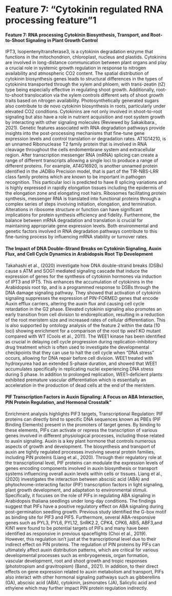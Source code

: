 # Feature 7: “Cytokinin regulated RNA processing feature”1

#### Feature 7: RNA processing Cytokinin Biosynthesis, Transport, and Root-to-Shoot Signaling in Plant Growth Control <a href="#id-15mhyhn5sxkt" id="id-15mhyhn5sxkt"></a>

IPT3, Isopentenyltransferase3, is a cytokinin degradation enzyme that functions in the mitochondrion, chloroplast, nucleus and plastids. Cytokinins are involved in long-distance communication between plant organs and play a crucial role in systemic growth regulation in response to nitrogen availability and atmospheric CO2 content. The spatial distribution of cytokinin biosynthesis genes leads to structural differences in the types of cytokinins transported through the xylem and phloem, with trans-zeatin (tZ) type being especially effective in regulating shoot growth. Additionally, root-to-shoot translocation via the xylem controls different sets of shoot growth traits based on nitrogen availability. Photosynthetically generated sugars also contribute to de novo cytokinin biosynthesis in roots, particularly under elevated CO2 conditions. Cytokinins are not only involved in shoot-to-root signaling but also have a role in nutrient acquisition and root system growth by interacting with other signaling molecules (Reviewed by Sakakibara., 2021). Genetic features associated with RNA degradation pathways provide insights into the post-processing mechanisms that fine-tune gene expression levels and control translation or degradation rates. AT1G14210, is an unnamed Ribonuclease T2 family protein that is involved in RNA cleavage throughout the cells endomembrane system and extracellular region. After transcription messenger RNA (mRNA) splicing can create a range of different transcripts allowing a single loci to produce a range of different proteins. For example, AT4G16920, is another unnamed protein identified in the JADBio Precision model, that is part of the TIR-NBS-LRR class family proteins which are known to be important in pathogen recognition. This particular loci is predicted to have 8 splicing variations and is highly expressed in rapidly elongation tissues including the epidermis of the elongation zone and elongating root hairs. Ribosomes facilitating protein synthesis, messenger RNA is translated into functional proteins through a complex series of steps involving initiation, elongation, and termination. Alterations in ribosome structure or function can have significant implications for protein synthesis efficiency and fidelity. Furthermore, the balance between mRNA degradation and translation is crucial for maintaining appropriate gene expression levels. Both environmental and genetic factors involved in RNA degradation pathways contribute to this fine-tuning process by influencing mRNA stability or turnover rates.

#### &#x20;<a href="#id-1kz78jp11ggb" id="id-1kz78jp11ggb"></a>

#### The Impact of DNA Double-Strand Breaks on Cytokinin Signaling, Auxin Flux, and Cell Cycle Dynamics in Arabidopsis Root Tip Development <a href="#id-79agzev9wkrq" id="id-79agzev9wkrq"></a>

Takahashi et al., (2020) investigate how DNA double-strand breaks (DSBs) cause s ATM and SOG1 mediated signaling cascade that induce the expression of genes for the synthesis of cytokinin hormones via induction of IPT3 and IPT5. This enhances the accumulation of cytokinins in the Arabidopsis root tip, and is a programmed response to DSBs through the DNA damage signaling pathway. They showed that activation of cytokinin signaling suppresses the expression of PIN-FORMED genes that encode Auxin efflux carriers, altering the auxin flux and causing cell cycle retardation in the G2 phase. Elevated cytokinin signaling also promotes an early transition from cell division to endoreplication, resulting in a reduction of the root meristem size and increased rates of cellular differentiation. This is also supported by ontology analysis of the feature 2 within the data (10 loci) showing enrichment for a comparison of the root tip _wee1_ KO mutant compared with WT (Cools et al., 2011). The WEE1 kinase has been identified as crucial in delaying cell cycle progression during replication-inhibitory drug treatment which is often used to investigate the developmental checkpoints that they can use to halt the cell cycle when “DNA stress” occurs, allowing for DNA repair before cell division. WEE1 treated with hydroxyurea had an extended S-phase duration, and showed that WEE1 accumulates specifically in replicating nuclei experiencing DNA stress during S phase. In addition to prolonged replication, WEE1-deficient plants exhibited premature vascular differentiation which is essentially an acceleration in the production of dead cells at the end of the meristem.

#### PIF Transcription Factors in Auxin Signaling: A Focus on ABA Interaction, PIN Protein Regulation, and Hormonal Crosstalk" <a href="#i00fwqczqcgt" id="i00fwqczqcgt"></a>

Enrichment analysis highlights PIF3 targets, Transcriptional Regulation: PIF proteins can directly bind to specific DNA sequences known as PBEs (PIF Binding Elements) present in the promoters of target genes. By binding to these elements, PIFs can activate or repress the transcription of various genes involved in different physiological processes, including those related to auxin signaling. Auxin is a key plant hormone that controls numerous aspects of growth and development. The biosynthesis and transport of auxin are tightly regulated processes involving several protein families, including PIN proteins (Liang et al., 2020). Through their regulatory role at the transcriptional level, PIF proteins can modulate the expression levels of genes encoding components involved in auxin biosynthesis or transport systems influencing overall auxin levels within cells or tissues. Liang et al., (2020) investigates the interaction between abscisic acid (ABA) and phytochrome-interacting factor (PIF) transcription factors in light signaling, plant growth development, and adaptation to environmental stimuli. Specifically, it focuses on the role of PIFs in regulating ABA signaling in Arabidopsis thaliana seedlings under long-day conditions. The findings suggest that PIFs have a positive regulatory effect on ABA signaling during post-germination seedling growth. Previous study identified the G-box motif as binding site for PIF3 and PIF5. Furthermore, several ABA-responsive genes such as PYL3, PYL6, PYL12, SnRK2.2, CPK4, CPK6, ABI5, ABF3,and KIN1 were found to be potential targets of PIFs and many have been identified as responsive in previous spaceflights (Choi et al., 2019). However, this regulation isn’t just at the transcriptional level due to their indirect effect on PIN proteins. The regulation of PIN proteins by PIFs can ultimately affect auxin distribution patterns, which are critical for various developmental processes such as embryogenesis, organ formation, vascular development, root and shoot growth and tropic responses (phototropism and gravitropism) (Band., 2021). In addition, to their direct effects on gene expression related to auxin metabolism and transport, PIFs also interact with other hormonal signaling pathways such as gibberellins (GA), abscisic acid (ABA), cytokinin, jasmonates (JA), Salicylic acid and ethylene which may further impact PIN protein regulation indirectly.
